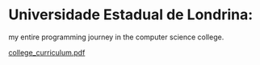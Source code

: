 # Universidade Estadual de Londrina:

my entire programming journey in the computer science college.

[college_curriculum.pdf](https://github.com/user-attachments/files/17319223/college_curriculum.pdf)
